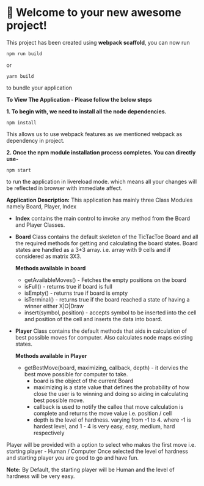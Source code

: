 # 🚀 Welcome to your new awesome project!

This project has been created using **webpack scaffold**, you can now run

```
npm run build
```

or

```
yarn build
```

to bundle your application


**To View The Application - Please follow the below steps**

**1. To begin with, we need to install all the node dependencies.**

```
npm install
```
This allows us to use webpack features as we mentioned webpack as dependency in project.


**2. Once the npm module installation process completes. You can directly use-**

```
npm start
```
to run the application in livereload mode. which means all your changes will be reflected in browser with immediate affect.


**Application Description:**
This application has mainly three Class Modules namely Board, Player, Index

- **Index** contains the main control to invoke any method from the Board and Player Classes.
- **Board** Class contains the default skeleton of the TicTacToe Board and all the required methods for getting and calculating the 
  board states. Board states are handled as a 3*3 array. i.e. array with 9 cells and if considered as matrix 3X3.
  
  **Methods available in board**
    - getAvailableMoves() - Fetches the empty positions on the board
    - isFull() - returns true if board is full
    - isEmpty() - returns true if board is empty
    - isTerminal() - returns true if the board reached a state of having a winner either X|O|Draw
    - insert(symbol, position) - accepts symbol to be inserted into the cell and position of the cell and inserts the data into board.

- **Player** Class contains the default methods that aids in calculation of best possible moves for computer. Also calculates node maps   existing states.

  **Methods available in Player**
    - getBestMove(board, maximizing, callback, depth) - it dervies the best move possible for computer to take.
      - board is the object of the current Board
      - maximizing is a state value that defines the probability of how close the user is to winning and doing so aiding in calculating         best possible move.
      - callback is used to notify the callee that move calculation is complete and returns the move value i.e. position / cell
      - depth is the level of hardness. varying from -1 to 4.
        where -1 is hardest level, and 1 - 4 is very easy, easy, medium, hard respectively
    
Player will be provided with a option to select who makes the first move i.e. starting player - Human / Computer
Once selected the level of hardness and starting player you are good to go and have fun.

**Note:** By Default, the starting player will be Human and the level of hardness will be very easy.
  

